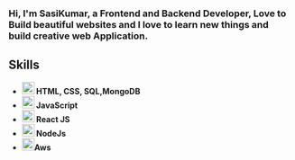 
 <h3>Hi, I'm SasiKumar, a Frontend and Backend Developer, Love to Build beautiful websites and I love to learn new things and build creative web Application.<h3>
 
 
 <h2><strong>Skills<strong></h2>
 
  <ul>
    <li><img src="https://media.giphy.com/media/cUAGuLiEcTBwRfkAQq/giphy.gif" width="22"> HTML, CSS, SQL,MongoDB </li>
    <li><img src="https://media.giphy.com/media/ln7z2eWriiQAllfVcn/giphy.gif" width="22"> JavaScript </li>
    <li><img src="https://media.giphy.com/media/eNAsjO55tPbgaor7ma/giphy.gif" width="22"> React JS</li>
    <li><img src="https://media.giphy.com/media/kdFc8fubgS31b8DsVu/giphy.gif" width="22"> NodeJs</li> 
    <li><img src="https://media.giphy.com/media/7nXBJW6aiB1Zd6MMcv/giphy.gif" width="22">Aws</li>
  </ul>  
   

